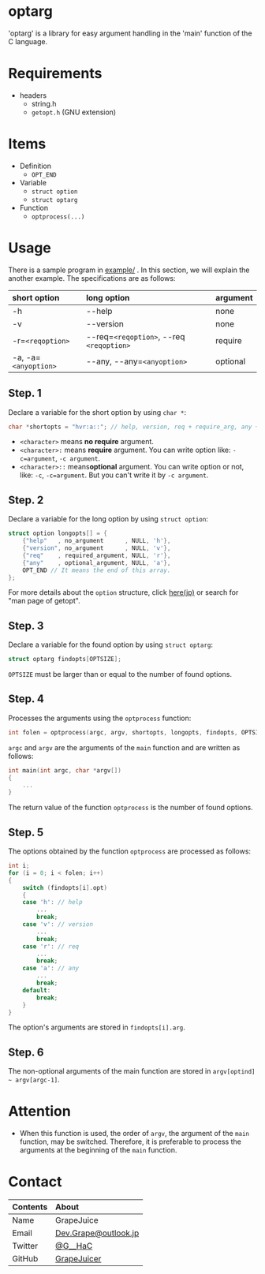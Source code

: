 # optarg

'optarg' is a library for easy argument handling in the 'main' function of the C language.

# Requirements

- headers
  - string.h
  - `getopt.h` (GNU extension)

# Items

- Definition
  - `OPT_END`
- Variable
  - `struct option`
  - `struct optarg`
- Function
  - `optprocess(...)`

# Usage

There is a sample program in [example/](https://github.com/GrapeJuicer/optarg/blob/main/example) .
In this section, we will explain the another example. The specifications are as follows:

| short option         | long option                              | argument |
| :------------------- | :--------------------------------------- | :------- |
| -h                   | --help                                   | none     |
| -v                   | --version                                | none     |
| -r=`<reqoption>`     | --req=`<reqoption>`, --req `<reqoption>` | require  |
| -a, -a=`<anyoption>` | --any, --any=`<anyoption>`               | optional |

## Step. 1

Declare a variable for the short option by using `char *`:

```c
char *shortopts = "hvr:a::"; // help, version, req + require_arg, any + optional_arg
```

- `<character>` means **no require** argument.
- `<character>:` means **require** argument. You can write option like: `-c=argument`, `-c argument`.
- `<character>::` means**optional** argument. You can write option or not, like: `-c`, `-c=argument`. But you can't write it by `-c argument`.

## Step. 2

Declare a variable for the long option by using `struct option`:

```c
struct option longopts[] = {
    {"help"   , no_argument      , NULL, 'h'},
    {"version", no_argument      , NULL, 'v'},
    {"req"    , required_argument, NULL, 'r'},
    {"any"    , optional_argument, NULL, 'a'},
    OPT_END // It means the end of this array.
};
```

For more details about the `option` structure, click [here(jp)](http://linuxjm.osdn.jp/html/LDP_man-pages/man3/getopt.3.html) or search for "man page of getopt".

## Step. 3

Declare a variable for the found option by using `struct optarg`:

```c
struct optarg findopts[OPTSIZE];
```

`OPTSIZE` must be larger than or equal to the number of found options.

## Step. 4

Processes the arguments using the `optprocess` function:

```c
int folen = optprocess(argc, argv, shortopts, longopts, findopts, OPTSIZE);
```

`argc` and `argv` are the arguments of the `main` function and are written as follows:

```c
int main(int argc, char *argv[])
{
    ...
}
```

The return value of the function `optprocess` is the number of found options.

## Step. 5

The options obtained by the function `optprocess` are processed as follows:

```c
int i;
for (i = 0; i < folen; i++)
{
    switch (findopts[i].opt)
    {
    case 'h': // help
        ...
        break;
    case 'v': // version
        ...
        break;
    case 'r': // req
        ...
        break;
    case 'a': // any
        ...
        break;
    default:
        break;
    }
}
```

The option's arguments are stored in `findopts[i].arg`.

## Step. 6

The non-optional arguments of the main function are stored in `argv[optind] ~ argv[argc-1]`.

# Attention

- When this function is used, the order of `argv`, the argument of the `main` function, may be switched. Therefore, it is preferable to process the arguments at the beginning of the `main` function.

# Contact
| Contents | About                                         |
| :------- | :-------------------------------------------- |
| Name     | GrapeJuice                                    |
| Email    | Dev.Grape@outlook.jp                          |
| Twitter  | [@G__HaC](https://twitter.com/G__HaC)         |
| GitHub   | [GrapeJuicer](https://github.com/GrapeJuicer) |
